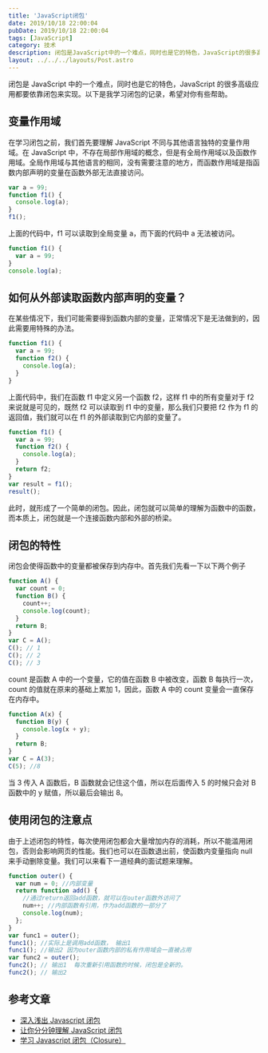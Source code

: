 ```yaml
---
title: 'JavaScript闭包'
date: 2019/10/18 22:00:04
pubDate: 2019/10/18 22:00:04
tags: [JavaScript]
category: 技术
description: 闭包是JavaScript中的一个难点，同时也是它的特色，JavaScript的很多高级应用都要依靠闭包来实现。以下是我学习闭包的记录，希望对你有些帮助。
layout: ../../../layouts/Post.astro
---
```


闭包是 JavaScript 中的一个难点，同时也是它的特色，JavaScript 的很多高级应用都要依靠闭包来实现。以下是我学习闭包的记录，希望对你有些帮助。

## 变量作用域

在学习闭包之前，我们首先要理解 JavaScript 不同与其他语言独特的变量作用域。在 JavaScript 中，不存在局部作用域的概念，但是有全局作用域以及函数作用域。全局作用域与其他语言的相同，没有需要注意的地方，而函数作用域是指函数内部声明的变量在函数外部无法直接访问。

```javascript
var a = 99;
function f1() {
  console.log(a);
}
f1();
```

上面的代码中，f1 可以读取到全局变量 a，而下面的代码中 a 无法被访问。

```javascript
function f1() {
  var a = 99;
}
console.log(a);
```

## 如何从外部读取函数内部声明的变量？

在某些情况下，我们可能需要得到函数内部的变量，正常情况下是无法做到的，因此需要用特殊的办法。

```javascript
function f1() {
  var a = 99;
  function f2() {
    console.log(a);
  }
}
```

上面代码中，我们在函数 f1 中定义另一个函数 f2，这样 f1 中的所有变量对于 f2 来说就是可见的，既然 f2 可以读取到 f1 中的变量，那么我们只要把 f2 作为 f1 的返回值，我们就可以在 f1 的外部读取到它内部的变量了。

```javascript
function f1() {
  var a = 99;
  function f2() {
    console.log(a);
  }
  return f2;
}
var result = f1();
result();
```

此时，就形成了一个简单的闭包。因此，闭包就可以简单的理解为函数中的函数，而本质上，闭包就是一个连接函数内部和外部的桥梁。

## 闭包的特性

闭包会使得函数中的变量都被保存到内存中。首先我们先看一下以下两个例子

```javascript
function A() {
  var count = 0;
  function B() {
    count++;
    console.log(count);
  }
  return B;
}
var C = A();
C(); // 1
C(); // 2
C(); // 3
```

count 是函数 A 中的一个变量，它的值在函数 B 中被改变，函数 B 每执行一次，count 的值就在原来的基础上累加 1，因此，函数 A 中的 count 变量会一直保存在内存中。

```javascript
function A(x) {
  function B(y) {
    console.log(x + y);
  }
  return B;
}
var C = A(3);
C(5); //8
```

当 3 传入 A 函数后，B 函数就会记住这个值，所以在后面传入 5 的时候只会对 B 函数中的 y 赋值，所以最后会输出 8。

## 使用闭包的注意点

由于上述闭包的特性，每次使用闭包都会大量增加内存的消耗，所以不能滥用闭包，否则会影响网页的性能。我们也可以在函数退出前，使函数内变量指向 null 来手动删除变量。我们可以来看下一道经典的面试题来理解。

```javascript
function outer() {
  var num = 0; //内部变量
  return function add() {
    //通过return返回add函数，就可以在outer函数外访问了
    num++; //内部函数有引用，作为add函数的一部分了
    console.log(num);
  };
}
var func1 = outer();
func1(); //实际上是调用add函数， 输出1
func1(); //输出2 因为outer函数内部的私有作用域会一直被占用
var func2 = outer();
func2(); // 输出1  每次重新引用函数的时候，闭包是全新的。
func2(); // 输出2
```

## 参考文章

- [深入浅出 Javascript 闭包](https://github.com/ljianshu/Blog/issues/6)
- [让你分分钟理解 JavaScript 闭包](https://www.cnblogs.com/onepixel/p/5062456.html)
- [学习 Javascript 闭包（Closure）](http://www.ruanyifeng.com/blog/2009/08/learning_javascript_closures.html)
